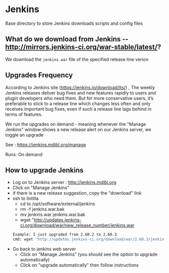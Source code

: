 # Jenkins

Base directory to store Jenkins downloads scripts and config files

## What do we download from Jenkins -- http://mirrors.jenkins-ci.org/war-stable/latest/?

We download the ``` jenkins.war ``` file of the specified release line verion

## Upgrades Frequency

According to Jenkins site (https://jenkins.io/download/lts/) , 
The weekly Jenkins releases deliver bug fixes and new features rapidly to users 
and plugin developers who need them. But for more conservative users, it’s preferable to stick to a release line which 
changes less often and only receives important bug fixes, even if such a release line lags behind in terms of features.

We run the upgrades on demand - meaning whenever the "Manage Jenkins" window shows
a new release alert on our Jenkins server, we toggle an upgrade

See : https://jenkins.mdibl.org/manage

Runs: On demand

## How to upgrade Jenkins
  * Log on to Jenkins server : http://jenkins.mdibl.org
  * Click on "Manage Jenkins" 
  * if there is a new release suggestion, copy the "download" link
  * ssh to lintilla
    * cd to /opt/software/external/jenkins
    * rm -f jenkins.war.bak
    * mv jenkins.war jenkins.war.bak
    * wget "http://updates.jenkins-ci.org/download/war/new_release_number/jenkins.war
     ```bash
     Example: I just upgraded from 2.60.2 to 2.60.3
     cmd: wget "http://updates.jenkins-ci.org/download/war/2.60.3/jenkins.war
     ```
  * Go back to jenkins web server
    * Click on "Manage Jenkins" (you should see the option to upgrade automatically)
    * Click on "upgrade automatically" then follow instructions 
    
